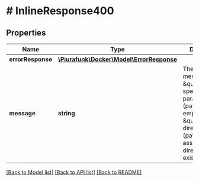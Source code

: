 # # InlineResponse400

## Properties

Name | Type | Description | Notes
------------ | ------------- | ------------- | -------------
**errorResponse** | [**\Piurafunk\Docker\Model\ErrorResponse**](ErrorResponse.md) |  | [optional] 
**message** | **string** | The error message. Either \&quot;must specify path parameter\&quot; (path cannot be empty) or \&quot;not a directory\&quot; (path was asserted to be a directory but exists as a file). | [optional] 

[[Back to Model list]](../../README.md#documentation-for-models) [[Back to API list]](../../README.md#documentation-for-api-endpoints) [[Back to README]](../../README.md)


